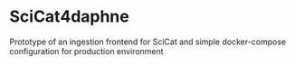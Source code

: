 # SciCat4daphne
Prototype of an ingestion frontend for SciCat and simple docker-compose configuration for production environment
